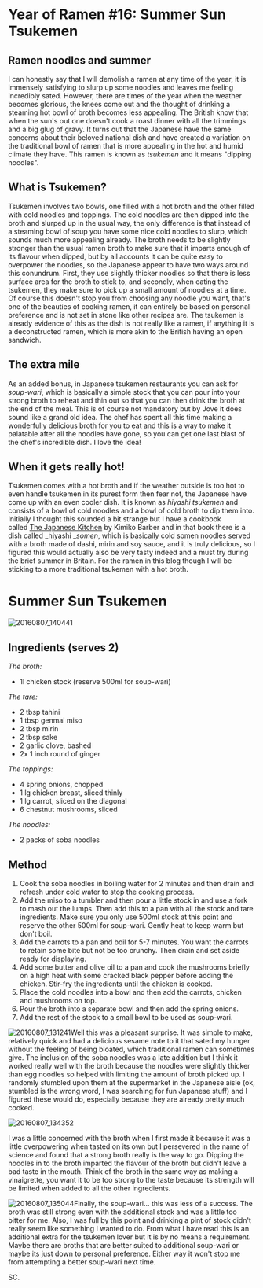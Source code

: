 # Year of Ramen #16: Summer Sun Tsukemen

## Ramen noodles and summer

I can honestly say that I will demolish a ramen at any time of the year, it is immensely satisfying to slurp up some noodles and leaves me feeling incredibly sated. However, there are times of the year when the weather becomes glorious, the knees come out and the thought of drinking a steaming hot bowl of broth becomes less appealing. The British know that when the sun's out one doesn't cook a roast dinner with all the trimmings and a big glug of gravy. It turns out that the Japanese have the same concerns about their beloved national dish and have created a variation on the traditional bowl of ramen that is more appealing in the hot and humid climate they have. This ramen is known as _tsukemen_ and it means "dipping noodles".

## What is Tsukemen?

Tsukemen involves two bowls, one filled with a hot broth and the other filled with cold noodles and toppings. The cold noodles are then dipped into the broth and slurped up in the usual way, the only difference is that instead of a steaming bowl of soup you have some nice cold noodles to slurp, which sounds much more appealing already. The broth needs to be slightly stronger than the usual ramen broth to make sure that it imparts enough of its flavour when dipped, but by all accounts it can be quite easy to overpower the noodles, so the Japanese appear to have two ways around this conundrum. First, they use slightly thicker noodles so that there is less surface area for the broth to stick to, and secondly, when eating the tsukemen, they make sure to pick up a small amount of noodles at a time. Of course this doesn't stop you from choosing any noodle you want, that's one of the beauties of cooking ramen, it can entirely be based on personal preference and is not set in stone like other recipes are. The tsukemen is already evidence of this as the dish is not really like a ramen, if anything it is a deconstructed ramen, which is more akin to the British having an open sandwich.

## The extra mile

As an added bonus, in Japanese tsukemen restaurants you can ask for _soup-wari_, which is basically a simple stock that you can pour into your strong broth to reheat and thin out so that you can then drink the broth at the end of the meal. This is of course not mandatory but by Jove it does sound like a grand old idea. The chef has spent all this time making a wonderfully delicious broth for you to eat and this is a way to make it palatable after all the noodles have gone, so you can get one last blast of the chef's incredible dish. I love the idea!

## When it gets really hot!

Tsukemen comes with a hot broth and if the weather outside is too hot to even handle tsukemen in its purest form then fear not, the Japanese have come up with an even cooler dish. It is known as _hiyashi tsukemen_ and consists of a bowl of cold noodles and a bowl of cold broth to dip them into. Initially I thought this sounded a bit strange but I have a cookbook called [The Japanese Kitchen](https://www.amazon.co.uk/Japanese-Kitchen-Essential-Ingredients-Authentic/dp/1856269701/ref=sr_1_1?s=books&ie=UTF8&qid=1468905578&sr=1-1&keywords=the+japanese+kitchen) by Kimiko Barber and in that book there is a dish called _hiyashi __somen_, which is basically cold somen noodles served with a broth made of dashi, mirin and soy sauce, and it is truly delicious, so I figured this would actually also be very tasty indeed and a must try during the brief summer in Britain. For the ramen in this blog though I will be sticking to a more traditional tsukemen with a hot broth.

# Summer Sun Tsukemen

![20160807_140441](https://cookingwithscarss.files.wordpress.com/2016/07/20160807_140441.jpg?w=2048)

## Ingredients (serves 2)

_The broth:_

* 1l chicken stock (reserve 500ml for soup-wari)

_The tare:_

* 2 tbsp tahini
* 1 tbsp genmai miso
* 2 tbsp mirin
* 2 tbsp sake
* 2 garlic clove, bashed
* 2x 1 inch round of ginger

_The toppings:_

* 4 spring onions, chopped
* 1 lg chicken breast, sliced thinly
* 1 lg carrot, sliced on the diagonal
* 6 chestnut mushrooms, sliced

_The noodles:_

* 2 packs of soba noodles

## Method

1. Cook the soba noodles in boiling water for 2 minutes and then drain and refresh under cold water to stop the cooking process.
2. Add the miso to a tumbler and then pour a little stock in and use a fork to mash out the lumps. Then add this to a pan with all the stock and tare ingredients. Make sure you only use 500ml stock at this point and reserve the other 500ml for soup-wari. Gently heat to keep warm but don't boil.
3. Add the carrots to a pan and boil for 5-7 minutes. You want the carrots to retain some bite but not be too crunchy. Then drain and set aside ready for displaying.
4. Add some butter and olive oil to a pan and cook the mushrooms briefly on a high heat with some cracked black pepper before adding the chicken. Stir-fry the ingredients until the chicken is cooked.
5. Place the cold noodles into a bowl and then add the carrots, chicken and mushrooms on top.
6. Pour the broth into a separate bowl and then add the spring onions.
7. Add the rest of the stock to a small bowl to be used as soup-wari.

![20160807_131241](https://cookingwithscarss.files.wordpress.com/2016/07/20160807_131241.jpg?w=450)Well this was a pleasant surprise. It was simple to make, relatively quick and had a delicious sesame note to it that sated my hunger without the feeling of being bloated, which traditional ramen can sometimes give. The inclusion of the soba noodles was a late addition but I think it worked really well with the broth because the noodles were slightly thicker than egg noodles so helped with limiting the amount of broth picked up. I randomly stumbled upon them at the supermarket in the Japanese aisle (ok, stumbled is the wrong word, I was searching for fun Japanese stuff) and I figured these would do, especially because they are already pretty much cooked.

![20160807_134352](https://cookingwithscarss.files.wordpress.com/2016/07/20160807_134352.jpg?w=450)

I was a little concerned with the broth when I first made it because it was a little overpowering when tasted on its own but I persevered in the name of science and found that a strong broth really is the way to go. Dipping the noodles in to the broth imparted the flavour of the broth but didn't leave a bad taste in the mouth. Think of the broth in the same way as making a vinaigrette, you want it to be too strong to the taste because its strength will be limited when added to all the other ingredients.

![20160807_135044](https://cookingwithscarss.files.wordpress.com/2016/07/20160807_135044.jpg?w=450)Finally, the soup-wari... this was less of a success. The broth was still strong even with the additional stock and was a little too bitter for me. Also, I was full by this point and drinking a pint of stock didn't really seem like something I wanted to do. From what I have read this is an additional extra for the tsukemen lover but it is by no means a requirement. Maybe there are broths that are better suited to additional soup-wari or maybe its just down to personal preference. Either way it won't stop me from attempting a better soup-wari next time.

SC.